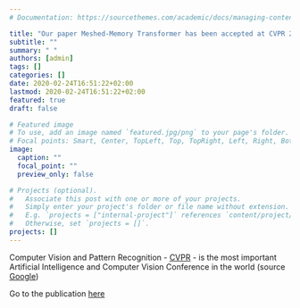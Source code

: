 ```yaml
---
# Documentation: https://sourcethemes.com/academic/docs/managing-content/

title: "Our paper Meshed-Memory Transformer has been accepted at CVPR 2020!"
subtitle: ""
summary: " "
authors: [admin]
tags: []
categories: []
date: 2020-02-24T16:51:22+02:00
lastmod: 2020-02-24T16:51:22+02:00
featured: true
draft: false

# Featured image
# To use, add an image named `featured.jpg/png` to your page's folder.
# Focal points: Smart, Center, TopLeft, Top, TopRight, Left, Right, BottomLeft, Bottom, BottomRight.
image:
  caption: ""
  focal_point: ""
  preview_only: false

# Projects (optional).
#   Associate this post with one or more of your projects.
#   Simply enter your project's folder or file name without extension.
#   E.g. `projects = ["internal-project"]` references `content/project/deep-learning/index.md`.
#   Otherwise, set `projects = []`.
projects: []
---
```

Computer Vision and Pattern Recognition - [CVPR](http://cvpr2020.thecvf.com/) - is the most important Artificial Intelligence and Computer Vision Conference in the world (source [Google](https://scholar.google.it/citations?view_op=top_venues&hl=en&venue=w44irn7CFc0J.2019&vq=eng_computervisionpatternrecognition))

Go to the publication [here](http://localhost:1313/publication/cvpr2020/)
